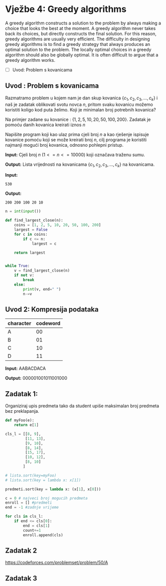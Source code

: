 # Vježbe 4: Greedy algorithms

A greedy algorithm constructs a solution to the problem by always making a choice that looks the best at the moment. A greedy algorithm never takes back its choices, but directly constructs the final solution. For this reason, greedy algorithms are usually very efficient.
The difficulty in designing greedy algorithms is to find a greedy strategy that always produces an optimal solution to the problem. The locally optimal choices in a greedy algorithm should also be globally optimal. It is often difficult to argue that a greedy algorithm works.

- [ ] Uvod: Problem s kovanicama

## Uvod : Problem s kovanicama

Razmatramo problem u kojem nam je dan skup kovanica $\{c_1, c_2, c_3,...,c_k\}$ i naš je zadatak oblikovati svotu novca $n$, pritom svaku kovanicu možemo koristiti koligo kod puta želimo. Koji je minimalan broj potrebnih kovanica?

Na primjer zadane su kovanice : $\{1, 2, 5, 10, 20, 50, 100, 200\}$. Zadatak je pomoću danih kovanica kreirati iznos $n$

Napišite program koji kao ulaz prima cjeli broj $n$ a kao rješenje ispisuje kovanice pomoću koji se može kreirati broj $n$, cilj programa je koristiti najmanji mogući broj kovanica, odnosno pohlepni pristup.

**Input:**
Cjeli broj $n$ $(1 <= n <= 10000)$ koji označava traženu sumu.

**Output:**
Lista vrijednosti na kovanicama $\{c_1, c_2, c_3,...,c_k\}$ na kovanicama.


**Input:**
```
530
```

**Output:**
```
200 200 100 20 10
```

```python
n = int(input())

def find_largest_close(n):
	coins = [1, 2, 5, 10, 20, 50, 100, 200]
	largest = False
	for c in coins:
		if c <= n:
			largest = c

	return largest


while True:	
	v = find_largest_close(n)
	if not v:
		break
	else:
		print(v, end=" ")
		n-=v 

```

## Uvod 2: Kompresija podataka

| character | codeword |
| --------- | -------- |
| A         | 00       |
| B         | 01       |
| C         | 10       |
| D         | 11       |

**Input:**
AABACDACA

**Output:**
000001001011001000


## Zadatak 1:

Organiziraj upis predmeta tako da student upiše maksimalan broj predmeta bez preklapanja.


```python
def myFoo(e):
	return e[1]

cls_l = [[8, 9],
		 [11, 13],
		 [9, 10],
		 [8, 14],
		 [15, 17],
		 [10, 12],
		 [8, 10]
		]

# lista.sort(key=myFoo)
# lista.sort(key = lambda x: x[1])

predmeti.sort(key = lambda x: (x[1], x[0]))

c = 0 # najveci broj mogucih predmeta
enroll = [] #predmeti
end = -1 #zadnje vrijeme

for cls in cls_l:
	if end <= cls[0]:
		end = cls[1]
		count+=1
		enroll.append(cls)
```

## Zadatak 2

https://codeforces.com/problemset/problem/50/A



## Zadatak 3